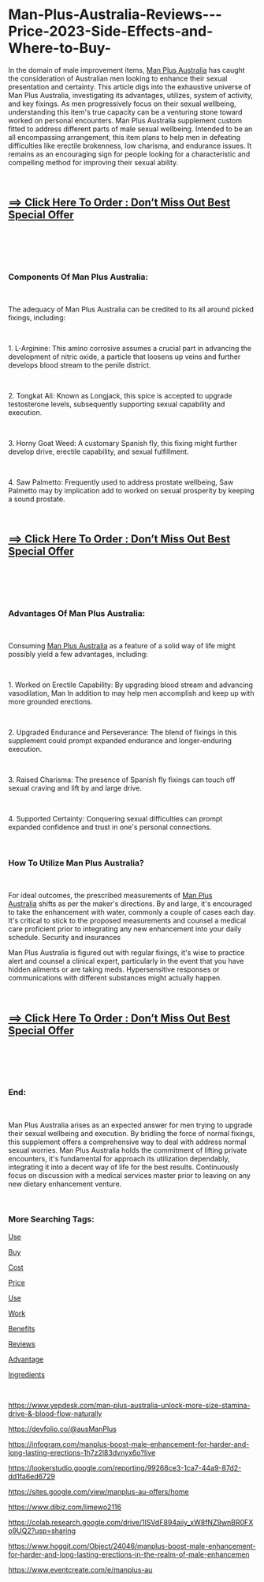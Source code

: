 # Man-Plus-Australia-Reviews---Price-2023-Side-Effects-and-Where-to-Buy-
<p>In the domain of male improvement items,&nbsp;<a href="https://manplus-au-offers.company.site/">Man Plus Australia</a>&nbsp;has caught the consideration of Australian men looking to enhance their sexual presentation and certainty. This article digs into the exhaustive universe of Man Plus Australia, investigating its advantages, utilizes, system of activity, and key fixings. As men progressively focus on their sexual wellbeing, understanding this item's true capacity can be a venturing stone toward worked on personal encounters. Man Plus Australia supplement custom fitted to address different parts of male sexual wellbeing. Intended to be an all encompassing arrangement, this item plans to help men in defeating difficulties like erectile brokenness, low charisma, and endurance issues. It remains as an encouraging sign for people looking for a characteristic and compelling method for improving their sexual ability.</p>
<p>&nbsp;</p>
<h2><strong><a href="https://fitbreathing.com/recommends/manplus-au/">==&gt; Click Here To Order : Don&rsquo;t Miss Out Best Special Offer</a></strong></h2>
<p>&nbsp;</p>
<p><a href="https://fitbreathing.com/recommends/manplus-au/"><img src="https://s3.amazonaws.com/2silo.penzu.com/photos/12606297/big/Man_Plus_Australia_3.jpg?1691688443" alt="" border="0" /></a></p>
<p>&nbsp;</p>
<h3><strong>Components Of Man Plus Australia:</strong></h3>
<p>&nbsp;</p>
<p>The adequacy of Man Plus Australia can be credited to its all around picked fixings, including:</p>
<p>&nbsp;</p>
<p>1. L-Arginine: This amino corrosive assumes a crucial part in advancing the development of nitric oxide, a particle that loosens up veins and further develops blood stream to the penile district.</p>
<p>&nbsp;</p>
<p>2. Tongkat Ali: Known as Longjack, this spice is accepted to upgrade testosterone levels, subsequently supporting sexual capability and execution.</p>
<p>&nbsp;</p>
<p>3. Horny Goat Weed: A customary Spanish fly, this fixing might further develop drive, erectile capability, and sexual fulfillment.</p>
<p>&nbsp;</p>
<p>4. Saw Palmetto: Frequently used to address prostate wellbeing, Saw Palmetto may by implication add to worked on sexual prosperity by keeping a sound prostate.</p>
<p>&nbsp;</p>
<h2><strong><a href="https://fitbreathing.com/recommends/manplus-au/">==&gt; Click Here To Order : Don&rsquo;t Miss Out Best Special Offer</a></strong></h2>
<p>&nbsp;</p>
<p><a href="https://fitbreathing.com/recommends/manplus-au/"><img src="https://s3.amazonaws.com/3silo.penzu.com/photos/12606298/big/Man_Plus_Australia_2.jpg?1691688465" alt="" border="0" /></a></p>
<p>&nbsp;</p>
<h3><strong>Advantages Of Man Plus Australia:</strong></h3>
<p>&nbsp;</p>
<p>Consuming&nbsp;<a href="https://manplus-australia-au.company.site/">Man Plus Australia</a>&nbsp;as a feature of a solid way of life might possibly yield a few advantages, including:</p>
<p>&nbsp;</p>
<p>1. Worked on Erectile Capability: By upgrading blood stream and advancing vasodilation, Man In addition to may help men accomplish and keep up with more grounded erections.</p>
<p>&nbsp;</p>
<p>2. Upgraded Endurance and Perseverance: The blend of fixings in this supplement could prompt expanded endurance and longer-enduring execution.</p>
<p>&nbsp;</p>
<p>3. Raised Charisma: The presence of Spanish fly fixings can touch off sexual craving and lift by and large drive.</p>
<p>&nbsp;</p>
<p>4. Supported Certainty: Conquering sexual difficulties can prompt expanded confidence and trust in one's personal connections.</p>
<p>&nbsp;</p>
<h3><strong>How To Utilize Man Plus Australia?</strong></h3>
<p>&nbsp;</p>
<p>For ideal outcomes, the prescribed measurements of&nbsp;<a href="https://manplus-australia-online.webflow.io/">Man Plus Australia</a>&nbsp;shifts as per the maker's directions. By and large, it's encouraged to take the enhancement with water, commonly a couple of cases each day. It's critical to stick to the proposed measurements and counsel a medical care proficient prior to integrating any new enhancement into your daily schedule. Security and insurances</p>
<p>Man Plus Australia is figured out with regular fixings, it's wise to practice alert and counsel a clinical expert, particularly in the event that you have hidden ailments or are taking meds. Hypersensitive responses or communications with different substances might actually happen.</p>
<p>&nbsp;</p>
<h2><strong><a href="https://fitbreathing.com/recommends/manplus-au/">==&gt; Click Here To Order : Don&rsquo;t Miss Out Best Special Offer</a></strong></h2>
<p>&nbsp;</p>
<p><a href="https://fitbreathing.com/recommends/manplus-au/"><img src="https://s3.amazonaws.com/4silo.penzu.com/photos/12606299/big/Man_Plus_Australia_1.jpg?1691688474" alt="" border="0" /></a></p>
<p>&nbsp;</p>
<h3><strong>End:</strong></h3>
<p>&nbsp;</p>
<p>Man Plus Australia arises as an expected answer for men trying to upgrade their sexual wellbeing and execution. By bridling the force of normal fixings, this supplement offers a comprehensive way to deal with address normal sexual worries. Man Plus Australia holds the commitment of lifting private encounters, it's fundamental for approach its utilization dependably, integrating it into a decent way of life for the best results. Continuously focus on discussion with a medical services master prior to leaving on any new dietary enhancement venture.</p>
<p>&nbsp;</p>
<h3><strong>More Searching Tags:</strong></h3>
<p><a href="https://fitbreathing.com/man-plus-male-enhancement/">Use</a></p>
<p><a href="https://erectifil-male-enhancement-gummies.company.site/">Buy</a></p>
<p><a href="https://manplus-au-offers.webflow.io/">Cost</a></p>
<p><a href="https://manplus-au-price2023.webflow.io/">Price</a></p>
<p><a href="https://sites.google.com/view/man-plusaustralia-pills/home">Use</a></p>
<p><a href="https://www.dibiz.com/manplusaupillscost2023">Work</a></p>
<p><a href="https://australiamanplus.company.site/">Benefits</a></p>
<p><a href="https://www.dibiz.com/manpluspillswork">Reviews</a></p>
<p><a href="https://manplus-au-results.webflow.io/">Advantage</a></p>
<p><a href="https://manplus-au-offers-7ec54c.webflow.io/">Ingredients</a></p>
<p>&nbsp;</p>
<p><a href="https://www.yepdesk.com/man-plus-australia-unlock-more-size-stamina-drive-&amp;-blood-flow-naturally">https://www.yepdesk.com/man-plus-australia-unlock-more-size-stamina-drive-&amp;-blood-flow-naturally</a></p>
<p><a href="https://devfolio.co/@ausManPlus">https://devfolio.co/@ausManPlus</a></p>
<p><a href="https://infogram.com/manplus-boost-male-enhancement-for-harder-and-long-lasting-erections-1h7z2l83dvnyx6o?live">https://infogram.com/manplus-boost-male-enhancement-for-harder-and-long-lasting-erections-1h7z2l83dvnyx6o?live</a></p>
<p><a href="https://lookerstudio.google.com/reporting/99268ce3-1ca7-44a9-87d2-dd1fa6ed6729">https://lookerstudio.google.com/reporting/99268ce3-1ca7-44a9-87d2-dd1fa6ed6729</a></p>
<p><a href="https://sites.google.com/view/manplus-au-offers/home">https://sites.google.com/view/manplus-au-offers/home</a></p>
<p><a href="https://www.dibiz.com/limewo2116">https://www.dibiz.com/limewo2116</a></p>
<p><a href="https://colab.research.google.com/drive/1lSVdF894aiiy_xW8fNZ9wnBR0FXo9UQ2?usp=sharing">https://colab.research.google.com/drive/1lSVdF894aiiy_xW8fNZ9wnBR0FXo9UQ2?usp=sharing</a></p>
<p><a href="https://www.hoggit.com/Object/24046/manplus-boost-male-enhancement-for-harder-and-long-lasting-erections-in-the-realm-of-male-enhancemen">https://www.hoggit.com/Object/24046/manplus-boost-male-enhancement-for-harder-and-long-lasting-erections-in-the-realm-of-male-enhancemen</a></p>
<p><a href="https://www.eventcreate.com/e/manplus-au">https://www.eventcreate.com/e/manplus-au</a></p>
